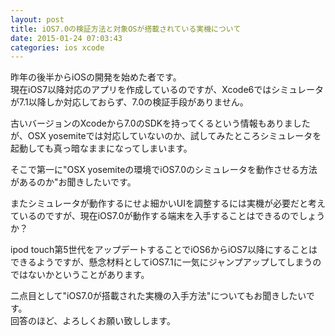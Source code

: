 ```yaml
---
layout: post
title: iOS7.0の検証方法と対象OSが搭載されている実機について
date: 2015-01-24 07:03:43
categories: ios xcode
---
```

<!-- {% raw %} -->
<p>昨年の後半からiOSの開発を始めた者です。<br>
現在iOS7以降対応のアプリを作成しているのですが、Xcode6ではシミュレータが7.1以降しか対応しておらず、7.0の検証手段がありません。</p>

<p>古いバージョンのXcodeから7.0のSDKを持ってくるという情報もありましたが、OSX yosemiteでは対応していないのか、試してみたところシミュレータを起動しても真っ暗なままになってしまいます。</p>

<p>そこで第一に"OSX yosemiteの環境でiOS7.0のシミュレータを動作させる方法があるのか"お聞きしたいです。</p>

<p>またシミュレータが動作するにせよ細かいUIを調整するには実機が必要だと考えているのですが、現在iOS7.0が動作する端末を入手することはできるのでしょうか？</p>

<p>ipod touch第5世代をアップデートすることでiOS6からiOS7以降にすることはできるようですが、懸念材料としてiOS7.1に一気にジャンプアップしてしまうのではないかということがあります。</p>

<p>二点目として"iOS7.0が搭載された実機の入手方法"についてもお聞きしたいです。<br>
回答のほど、よろしくお願い致しします。</p>
<!-- {% endraw %} -->
